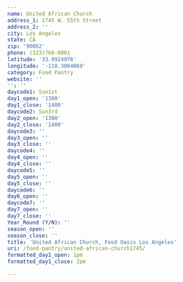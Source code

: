```yaml
---
name: United African Church
address_1: 1745 W. 55th Street
address_2: ''
city: Los Angeles
state: CA
zip: '90062'
phone: (323)766-0001
latitude: '33.9924976'
longitude: '-118.3084069'
category: Food Pantry
website: ''
'': ''
daycode1: Sun1st
day1_open: '1300'
day1_close: '1400'
daycode2: Sun3rd
day2_open: '1300'
day2_close: '1400'
daycode3: ''
day3_open: ''
day3_close: ''
daycode4: ''
day4_open: ''
day4_close: ''
daycode5: ''
day5_open: ''
day5_close: ''
daycode6: ''
day6_open: ''
daycode7: ''
day7_open: ''
day7_close: ''
Year_Round (Y/N): ''
season_open: ''
season_close: ''
title: 'United African Church, Food Oasis Los Angeles'
uri: /food-pantry/united-african-church1745/
formatted_day1_open: 1pm
formatted_day1_close: 2pm

---
```

